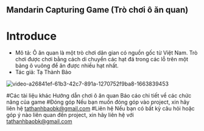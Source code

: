 ## Mandarin Capturing Game (Trò chơi ô ăn quan)
# Introduce

* Mô tả: Ô ăn quan là một trò chơi dân gian có nguồn gốc từ Việt Nam. Trò chơi được chơi bằng cách di chuyển các hạt đá trong các lỗ trên một bảng ô vuông để ăn được nhiều hạt nhất.
* Tác giả: Tạ Thành Bảo

![video-a26841ef-61b3-42c7-891a-1270752f9ba8-1663839453](https://user-images.githubusercontent.com/80814904/191714593-6c62d9b2-9d4e-4faa-bb42-694581556ac3.gif)

#Các tài liệu khác
Hướng dẫn chơi ô ăn quan
Báo cáo chi tiết về các chức năng của game
#Đóng góp
Nếu bạn muốn đóng góp vào project, xin hãy liên hệ tathanhbaobk@gmail.com
#Liên hệ
Nếu bạn có bất kỳ câu hỏi hoặc góp ý nào liên quan đến project, xin hãy liên hệ với tathanhbaobk@gmail.com
